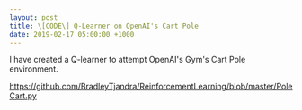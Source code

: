 ```yaml
---
layout: post
title: \[CODE\] Q-Learner on OpenAI's Cart Pole
date: 2019-02-17 05:00:00 +1000
---
```


I have created a Q-learner to attempt OpenAI's Gym's Cart Pole environment.

https://github.com/BradleyTjandra/ReinforcementLearning/blob/master/PoleCart.py
